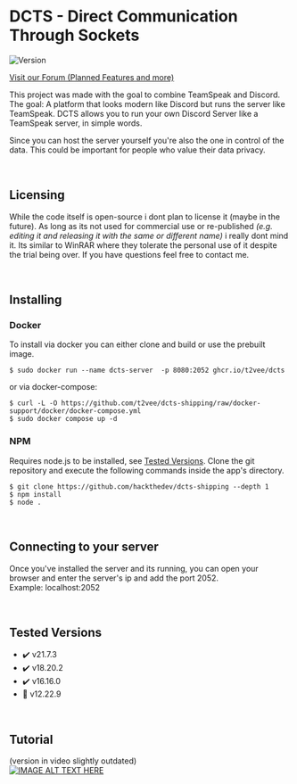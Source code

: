 # DCTS - Direct Communication Through Sockets
![Version](https://img.shields.io/static/v1?label=State&message=Early%20Access&color=orange) 
<!-- ![GitHub all releases](https://img.shields.io/github/downloads/hackthedev/dcts-shipping/total?color=success&label=Downloads) -->
[Visit our Forum (Planned Features and more)](https://dcts.chat/)

This project was made with the goal to combine TeamSpeak and Discord. The goal: A platform that looks modern like Discord but runs the server like TeamSpeak. DCTS allows you to run your own Discord Server like a TeamSpeak server, in simple words.

Since you can host the server yourself you're also the one in control of the data. This could be important for people who value their data privacy.

<br>

## Licensing
While the code itself is open-source i dont plan to license it (maybe in the future). As long as its not used for commercial use or re-published _(e.g. editing it and releasing it with the same or different name)_ i really dont mind it. 
Its similar to WinRAR where they tolerate the personal use of it despite the trial being over. If you have questions feel free to contact me.

<br>

## Installing
### Docker
To install via docker you can either clone and build or use the prebuilt image.
```
$ sudo docker run --name dcts-server  -p 8080:2052 ghcr.io/t2vee/dcts
```
or via docker-compose:
```
$ curl -L -O https://github.com/t2vee/dcts-shipping/raw/docker-support/docker/docker-compose.yml
$ sudo docker compose up -d
```


### NPM
Requires node.js to be installed, see [Tested Versions](https://github.com/t2vee/dcts-shipping/tree/docker-support?tab=readme-ov-file#tested-versions). Clone the git repository and execute the following commands inside the app's directory.
```
$ git clone https://github.com/hackthedev/dcts-shipping --depth 1
$ npm install
$ node .
```

<br>

## Connecting to your server
Once you've installed the server and its running, you can open your browser and enter the server's ip and add the port 2052.<br>
Example: localhost:2052

<br>

## Tested Versions
- ✔️ v21.7.3
- ✔️ v18.20.2
- ✔️ v16.16.0
- 🚫 v12.22.9

<br>

## Tutorial
(version in video slightly outdated)<br>
[![IMAGE ALT TEXT HERE](https://img.youtube.com/vi/LJ_IEe7nZnw/0.jpg)](https://www.youtube.com/watch?v=LJ_IEe7nZnw)
